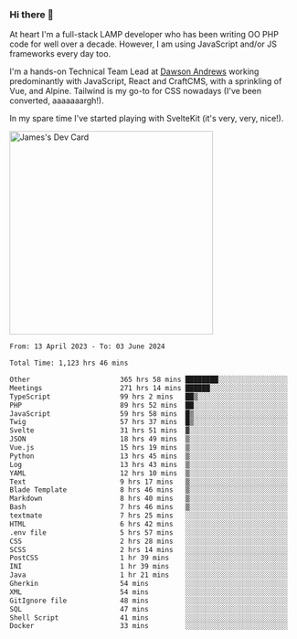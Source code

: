 ### Hi there 👋

<!--
**JamesNock/JamesNock** is a ✨ _special_ ✨ repository because its `README.md` (this file) appears on your GitHub profile.

Here are some ideas to get you started:

- 🔭 I’m currently working on ...
- 🌱 I’m currently learning ...
- 👯 I’m looking to collaborate on ...
- 🤔 I’m looking for help with ...
- 💬 Ask me about ...
- 📫 How to reach me: ...
- 😄 Pronouns: ...
- ⚡ Fun fact: ...
-->
At heart I'm a full-stack LAMP developer who has been writing OO PHP code for well over a decade. However, I am using JavaScript and/or JS frameworks every day too.

I'm a hands-on Technical Team Lead at [Dawson Andrews](https://www.dawsonandrews.com/) working predominantly with JavaScript, React and CraftCMS, with a sprinkling of Vue, and Alpine. Tailwind is my go-to for CSS nowadays (I've been converted, aaaaaaargh!).

In my spare time I've started playing with SvelteKit (it's very, very, nice!).

<a href="https://app.daily.dev/h2onock"><img src="https://api.daily.dev/devcards/v2/XQraFlxE3JPWOlcSuOB2K.png?type=default&r=18u" width="356" alt="James's Dev Card"/></a>

<!--START_SECTION:waka-->

```txt
From: 13 April 2023 - To: 03 June 2024

Total Time: 1,123 hrs 46 mins

Other                      365 hrs 58 mins ████████░░░░░░░░░░░░░░░░░   32.57 %
Meetings                   271 hrs 14 mins ██████░░░░░░░░░░░░░░░░░░░   24.14 %
TypeScript                 99 hrs 2 mins   ██▒░░░░░░░░░░░░░░░░░░░░░░   08.81 %
PHP                        89 hrs 52 mins  ██░░░░░░░░░░░░░░░░░░░░░░░   08.00 %
JavaScript                 59 hrs 58 mins  █▒░░░░░░░░░░░░░░░░░░░░░░░   05.34 %
Twig                       57 hrs 37 mins  █▒░░░░░░░░░░░░░░░░░░░░░░░   05.13 %
Svelte                     31 hrs 51 mins  ▓░░░░░░░░░░░░░░░░░░░░░░░░   02.84 %
JSON                       18 hrs 49 mins  ▒░░░░░░░░░░░░░░░░░░░░░░░░   01.68 %
Vue.js                     15 hrs 19 mins  ▒░░░░░░░░░░░░░░░░░░░░░░░░   01.36 %
Python                     13 hrs 45 mins  ▒░░░░░░░░░░░░░░░░░░░░░░░░   01.22 %
Log                        13 hrs 43 mins  ▒░░░░░░░░░░░░░░░░░░░░░░░░   01.22 %
YAML                       12 hrs 10 mins  ▒░░░░░░░░░░░░░░░░░░░░░░░░   01.08 %
Text                       9 hrs 17 mins   ▒░░░░░░░░░░░░░░░░░░░░░░░░   00.83 %
Blade Template             8 hrs 46 mins   ▒░░░░░░░░░░░░░░░░░░░░░░░░   00.78 %
Markdown                   8 hrs 40 mins   ▒░░░░░░░░░░░░░░░░░░░░░░░░   00.77 %
Bash                       7 hrs 46 mins   ▒░░░░░░░░░░░░░░░░░░░░░░░░   00.69 %
textmate                   7 hrs 25 mins   ░░░░░░░░░░░░░░░░░░░░░░░░░   00.66 %
HTML                       6 hrs 42 mins   ░░░░░░░░░░░░░░░░░░░░░░░░░   00.60 %
.env file                  5 hrs 57 mins   ░░░░░░░░░░░░░░░░░░░░░░░░░   00.53 %
CSS                        2 hrs 28 mins   ░░░░░░░░░░░░░░░░░░░░░░░░░   00.22 %
SCSS                       2 hrs 14 mins   ░░░░░░░░░░░░░░░░░░░░░░░░░   00.20 %
PostCSS                    1 hr 39 mins    ░░░░░░░░░░░░░░░░░░░░░░░░░   00.15 %
INI                        1 hr 39 mins    ░░░░░░░░░░░░░░░░░░░░░░░░░   00.15 %
Java                       1 hr 21 mins    ░░░░░░░░░░░░░░░░░░░░░░░░░   00.12 %
Gherkin                    54 mins         ░░░░░░░░░░░░░░░░░░░░░░░░░   00.08 %
XML                        54 mins         ░░░░░░░░░░░░░░░░░░░░░░░░░   00.08 %
GitIgnore file             48 mins         ░░░░░░░░░░░░░░░░░░░░░░░░░   00.07 %
SQL                        47 mins         ░░░░░░░░░░░░░░░░░░░░░░░░░   00.07 %
Shell Script               41 mins         ░░░░░░░░░░░░░░░░░░░░░░░░░   00.06 %
Docker                     33 mins         ░░░░░░░░░░░░░░░░░░░░░░░░░   00.05 %
```

<!--END_SECTION:waka-->
